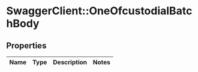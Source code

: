 # SwaggerClient::OneOfcustodialBatchBody

## Properties
Name | Type | Description | Notes
------------ | ------------- | ------------- | -------------

